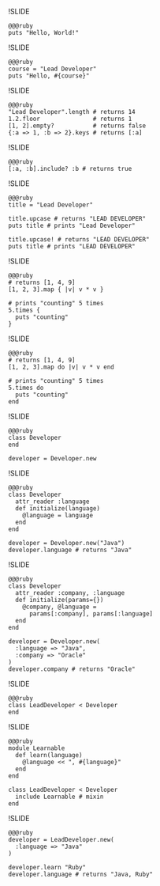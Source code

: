 !SLIDE

    @@@ruby
    puts "Hello, World!"

!SLIDE

    @@@ruby
    course = "Lead Developer"
    puts "Hello, #{course}"

!SLIDE

    @@@ruby
    "Lead Developer".length # returns 14
    1.2.floor               # returns 1
    [1, 2].empty?           # returns false
    {:a => 1, :b => 2}.keys # returns [:a]

!SLIDE

    @@@ruby
    [:a, :b].include? :b # returns true

!SLIDE

    @@@ruby
    title = "Lead Developer"
    
    title.upcase # returns "LEAD DEVELOPER"
    puts title # prints "Lead Developer"
    
    title.upcase! # returns "LEAD DEVELOPER"
    puts title # prints "LEAD DEVELOPER"

!SLIDE

    @@@ruby
    # returns [1, 4, 9]
    [1, 2, 3].map { |v| v * v }
    
    # prints "counting" 5 times
    5.times {
      puts "counting"
    }

!SLIDE

    @@@ruby
    # returns [1, 4, 9]
    [1, 2, 3].map do |v| v * v end
    
    # prints "counting" 5 times
    5.times do
      puts "counting"
    end

!SLIDE

    @@@ruby
    class Developer
    end
    
    developer = Developer.new

!SLIDE

    @@@ruby
    class Developer
      attr_reader :language
      def initialize(language)
        @language = language
      end
    end

    developer = Developer.new("Java")
    developer.language # returns "Java"

!SLIDE

    @@@ruby
    class Developer
      attr_reader :company, :language
      def initialize(params={})
        @company, @language =
          params[:company], params[:language]
      end
    end
    
    developer = Developer.new(
      :language => "Java",
      :company => "Oracle"
    )
    developer.company # returns "Oracle"

!SLIDE
    
    @@@ruby
    class LeadDeveloper < Developer
    end

!SLIDE

    @@@ruby
    module Learnable
      def learn(language)
        @language << ", #{language}"
      end
    end
    
    class LeadDeveloper < Developer
      include Learnable # mixin
    end

!SLIDE

    @@@ruby
    developer = LeadDeveloper.new(
      :language => "Java"
    )

    developer.learn "Ruby"
    developer.language # returns "Java, Ruby"